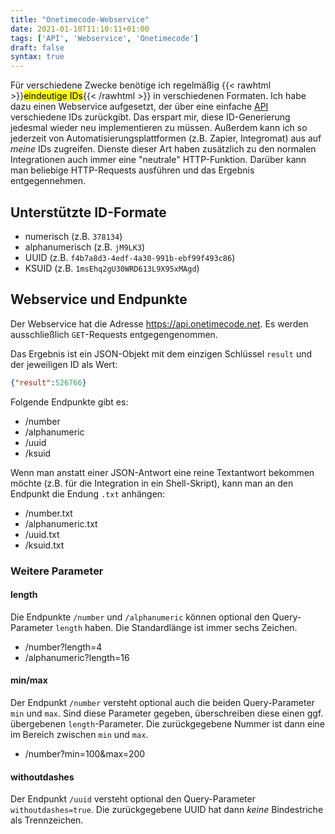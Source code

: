 ```yaml
---
title: "Onetimecode-Webservice"
date: 2021-01-10T11:10:11+01:00
tags: ['API', 'Webservice', 'Onetimecode']
draft: false
syntax: true
---
```


Für verschiedene Zwecke benötige ich regelmäßig {{< rawhtml >}}<mark>eindeutige IDs</mark>{{< /rawhtml >}} in verschiedenen Formaten. Ich habe dazu einen Webservice aufgesetzt, der über eine einfache [API](../was-ist-eine-api) verschiedene IDs zurückgibt. Das erspart mir, diese ID-Generierung jedesmal wieder neu implementieren zu müssen. Außerdem kann ich so jederzeit von Automatisierungsplattformen (z.B. Zapier, Integromat) aus auf *meine* IDs zugreifen. Dienste dieser Art haben zusätzlich zu den normalen Integrationen auch immer eine "neutrale" HTTP-Funktion. Darüber kann man beliebige HTTP-Requests ausführen und das Ergebnis entgegennehmen.

## Unterstützte ID-Formate

- numerisch (z.B. `378134`)
- alphanumerisch (z.B. `jM9LK3`)
- UUID (z.B. `f4b7a8d3-4edf-4a30-991b-ebf99f493c86`)
- KSUID (z.B. `1msEhq2gU30WRD613L9X95xMAgd`)

## Webservice und Endpunkte

Der Webservice hat die Adresse https://api.onetimecode.net. Es werden ausschließlich `GET`-Requests entgegengenommen.

Das Ergebnis ist ein JSON-Objekt mit dem einzigen Schlüssel `result` und der jeweiligen ID als Wert:

```json
{"result":526766}
```

Folgende Endpunkte gibt es:

- /number
- /alphanumeric
- /uuid
- /ksuid

Wenn man anstatt einer JSON-Antwort eine reine Textantwort bekommen möchte (z.B. für die Integration in ein Shell-Skript), kann man an den Endpunkt die Endung `.txt` anhängen:

- /number.txt
- /alphanumeric.txt
- /uuid.txt
- /ksuid.txt

### Weitere Parameter

#### length

Die Endpunkte `/number` und `/alphanumeric` können optional den Query-Parameter `length` haben. Die Standardlänge ist immer sechs Zeichen.

- /number?length=4
- /alphanumeric?length=16

#### min/max

Der Endpunkt `/number` versteht optional auch die beiden Query-Parameter `min` und `max`. Sind diese Parameter gegeben, überschreiben diese einen ggf. übergebenen `length`-Parameter. Die zurückgegebene Nummer ist dann eine im Bereich zwischen `min` und `max`.

- /number?min=100&max=200

#### withoutdashes

Der Endpunkt `/uuid` versteht optional den Query-Parameter `withoutdashes=true`. Die zurückgegebene UUID hat dann *keine* Bindestriche als Trennzeichen.
